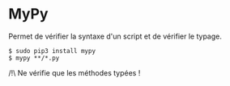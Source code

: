 # MyPy

Permet de vérifier la syntaxe d'un script et de vérifier le typage.

    $ sudo pip3 install mypy
    $ mypy **/*.py
    
/!\ Ne vérifie que les méthodes typées !